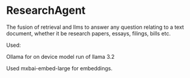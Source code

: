 # ResearchAgent
The fusion of retrieval and llms to answer any question relating to a text document, whether it be research papers, essays, filings, bills etc.

Used:

Ollama for on device model run of llama 3.2

Used mxbai-embed-large for embeddings.
